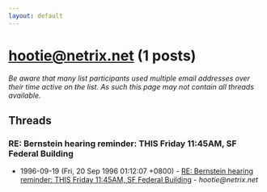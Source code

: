 ```yaml
---
layout: default
---
```


# hootie@netrix.net (1 posts)

_Be aware that many list participants used multiple email addresses over their time active on the list. As such this page may not contain all threads available._

## Threads

### RE: Bernstein hearing reminder: THIS Friday 11:45AM, SF Federal Building
+ 1996-09-19 (Fri, 20 Sep 1996 01:12:07 +0800) - [RE: Bernstein hearing reminder: THIS Friday 11:45AM, SF Federal Building](/archive/1996/09/09f8bbbb2b326d245684378adc54d10d586c002d84c2d1d82496b3000e3c347b) - _hootie@netrix.net_

